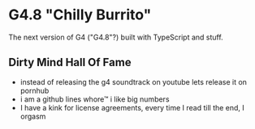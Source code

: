 # G4.8 "Chilly Burrito"

The next version of G4 ("G4.8"?) built with TypeScript and stuff.

## Dirty Mind Hall Of Fame

* instead of releasing the g4 soundtrack on youtube lets release it on pornhub
* i am a github lines whore™ i like big numbers
* I have a kink for license agreements, every time I read till the end, I orgasm